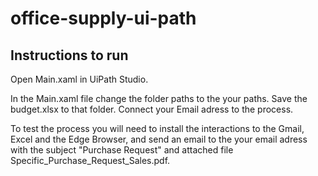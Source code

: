 # office-supply-ui-path

##  Instructions to run

Open Main.xaml in UiPath Studio.

In the Main.xaml file change the folder paths to the your paths. Save the budget.xlsx to that folder. 
Connect your Email adress to the process. 

To test the process you will need to install the interactions to the Gmail, Excel and the Edge Browser, and send an email to the your email adress with the subject "Purchase Request" and attached file Specific_Purchase_Request_Sales.pdf. 
